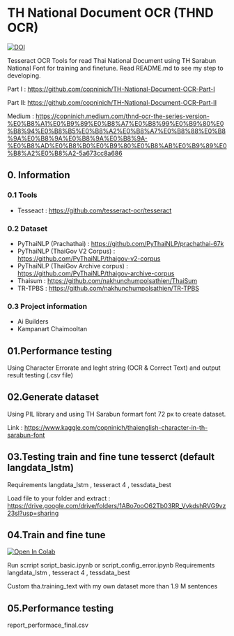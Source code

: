 # TH National Document OCR (THND OCR) 
[![DOI](https://zenodo.org/badge/379371970.svg)](https://zenodo.org/badge/latestdoi/379371970)

Tesseract OCR Tools for read Thai National Document using TH Sarabun National Font for training and finetune.
Read README.md to see my step to developing.

Part I : https://github.com/copninich/TH-National-Document-OCR-Part-I

Part II: https://github.com/copninich/TH-National-Document-OCR-Part-II


Medium : https://copninich.medium.com/thnd-ocr-the-series-version-%E0%B8%A1%E0%B9%89%E0%B8%A7%E0%B8%99%E0%B9%80%E0%B8%94%E0%B8%B5%E0%B8%A2%E0%B8%A7%E0%B8%88%E0%B8%9A%E0%B8%9A%E0%B8%9A%E0%B8%9A-%E0%B8%AD%E0%B8%B0%E0%B9%80%E0%B8%AB%E0%B9%89%E0%B8%A2%E0%B8%A2-5a673cc8a686


## 0. Information
### 0.1 Tools 
- Tesseact : https://github.com/tesseract-ocr/tesseract
### 0.2 Dataset
- PyThaiNLP (Prachathai) : https://github.com/PyThaiNLP/prachathai-67k
- PyThaiNLP (ThaiGov V2 Corpus) : https://github.com/PyThaiNLP/thaigov-v2-corpus
- PyThaiNLP (ThaiGov Archive corpus) : https://github.com/PyThaiNLP/thaigov-archive-corpus
- Thaisum : https://github.com/nakhunchumpolsathien/ThaiSum 
- TR-TPBS : https://github.com/nakhunchumpolsathien/TR-TPBS
### 0.3 Project information
- Ai Builders
- Kampanart Chaimooltan

## 01.Performance testing 
Using Character Errorate and leght string (OCR & Correct Text) and output result testing (.csv file)

## 02.Generate dataset
Using PIL library and using TH Sarabun formart font 72 px to create dataset.

Link : https://www.kaggle.com/copninich/thaienglish-character-in-th-sarabun-font

## 03.Testing train and fine tune tesserct (default langdata_lstm)
Requirements langdata_lstm , tesseract 4 , tessdata_best

Load file to your folder and extract : https://drive.google.com/drive/folders/1ABo7ooO62Tb03RR_VvkdshRVG9vz23sl?usp=sharing

## 04.Train and fine tune
[![Open In Colab](https://colab.research.google.com/assets/colab-badge.svg)](https://colab.research.google.com/drive/102C8_iY5TtgnHSpeaAnFatcOfoMOAHgU?usp=sharing)

Run scrript script_basic.ipynb or script_config_error.ipynb
Requirements langdata_lstm , tesseract 4 , tessdata_best

Custom tha.training_text with my own dataset more than 1.9 M sentences

<!-- Load file to your folder and extract : https://drive.google.com/drive/folders/1ABo7ooO62Tb03RR_VvkdshRVG9vz23sl?usp=sharing -->

## 05.Performance testing
report_performace_final.csv




